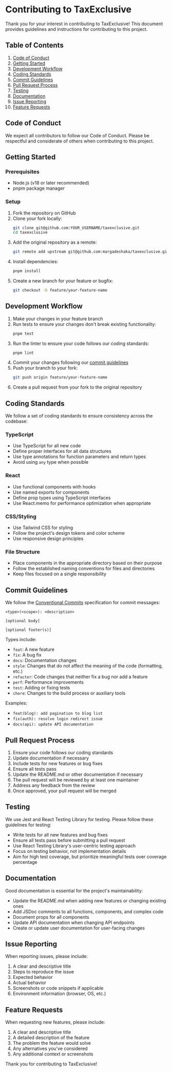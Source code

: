# Contributing to TaxExclusive

Thank you for your interest in contributing to TaxExclusive! This document provides guidelines and instructions for contributing to this project.

## Table of Contents

1. [Code of Conduct](#code-of-conduct)
2. [Getting Started](#getting-started)
3. [Development Workflow](#development-workflow)
4. [Coding Standards](#coding-standards)
5. [Commit Guidelines](#commit-guidelines)
6. [Pull Request Process](#pull-request-process)
7. [Testing](#testing)
8. [Documentation](#documentation)
9. [Issue Reporting](#issue-reporting)
10. [Feature Requests](#feature-requests)

## Code of Conduct

We expect all contributors to follow our Code of Conduct. Please be respectful and considerate of others when contributing to this project.

## Getting Started

### Prerequisites

- Node.js (v18 or later recommended)
- pnpm package manager

### Setup

1. Fork the repository on GitHub
2. Clone your fork locally:
   ```bash
   git clone git@github.com:YOUR_USERNAME/taxexclusive.git
   cd taxexclusive
   ```
3. Add the original repository as a remote:
   ```bash
   git remote add upstream git@github.com:margadeshaka/taxexclusive.git
   ```
4. Install dependencies:
   ```bash
   pnpm install
   ```
5. Create a new branch for your feature or bugfix:
   ```bash
   git checkout -b feature/your-feature-name
   ```

## Development Workflow

1. Make your changes in your feature branch
2. Run tests to ensure your changes don't break existing functionality:
   ```bash
   pnpm test
   ```
3. Run the linter to ensure your code follows our coding standards:
   ```bash
   pnpm lint
   ```
4. Commit your changes following our [commit guidelines](#commit-guidelines)
5. Push your branch to your fork:
   ```bash
   git push origin feature/your-feature-name
   ```
6. Create a pull request from your fork to the original repository

## Coding Standards

We follow a set of coding standards to ensure consistency across the codebase:

### TypeScript

- Use TypeScript for all new code
- Define proper interfaces for all data structures
- Use type annotations for function parameters and return types
- Avoid using `any` type when possible

### React

- Use functional components with hooks
- Use named exports for components
- Define prop types using TypeScript interfaces
- Use React.memo for performance optimization when appropriate

### CSS/Styling

- Use Tailwind CSS for styling
- Follow the project's design tokens and color scheme
- Use responsive design principles

### File Structure

- Place components in the appropriate directory based on their purpose
- Follow the established naming conventions for files and directories
- Keep files focused on a single responsibility

## Commit Guidelines

We follow the [Conventional Commits](https://www.conventionalcommits.org/) specification for commit messages:

```
<type>(<scope>): <description>

[optional body]

[optional footer(s)]
```

Types include:

- `feat`: A new feature
- `fix`: A bug fix
- `docs`: Documentation changes
- `style`: Changes that do not affect the meaning of the code (formatting, etc.)
- `refactor`: Code changes that neither fix a bug nor add a feature
- `perf`: Performance improvements
- `test`: Adding or fixing tests
- `chore`: Changes to the build process or auxiliary tools

Examples:

- `feat(blog): add pagination to blog list`
- `fix(auth): resolve login redirect issue`
- `docs(api): update API documentation`

## Pull Request Process

1. Ensure your code follows our coding standards
2. Update documentation if necessary
3. Include tests for new features or bug fixes
4. Ensure all tests pass
5. Update the README.md or other documentation if necessary
6. The pull request will be reviewed by at least one maintainer
7. Address any feedback from the review
8. Once approved, your pull request will be merged

## Testing

We use Jest and React Testing Library for testing. Please follow these guidelines for testing:

- Write tests for all new features and bug fixes
- Ensure all tests pass before submitting a pull request
- Use React Testing Library's user-centric testing approach
- Focus on testing behavior, not implementation details
- Aim for high test coverage, but prioritize meaningful tests over coverage percentage

## Documentation

Good documentation is essential for the project's maintainability:

- Update the README.md when adding new features or changing existing ones
- Add JSDoc comments to all functions, components, and complex code
- Document props for all components
- Update API documentation when changing API endpoints
- Create or update user documentation for user-facing changes

## Issue Reporting

When reporting issues, please include:

1. A clear and descriptive title
2. Steps to reproduce the issue
3. Expected behavior
4. Actual behavior
5. Screenshots or code snippets if applicable
6. Environment information (browser, OS, etc.)

## Feature Requests

When requesting new features, please include:

1. A clear and descriptive title
2. A detailed description of the feature
3. The problem the feature would solve
4. Any alternatives you've considered
5. Any additional context or screenshots

Thank you for contributing to TaxExclusive!
